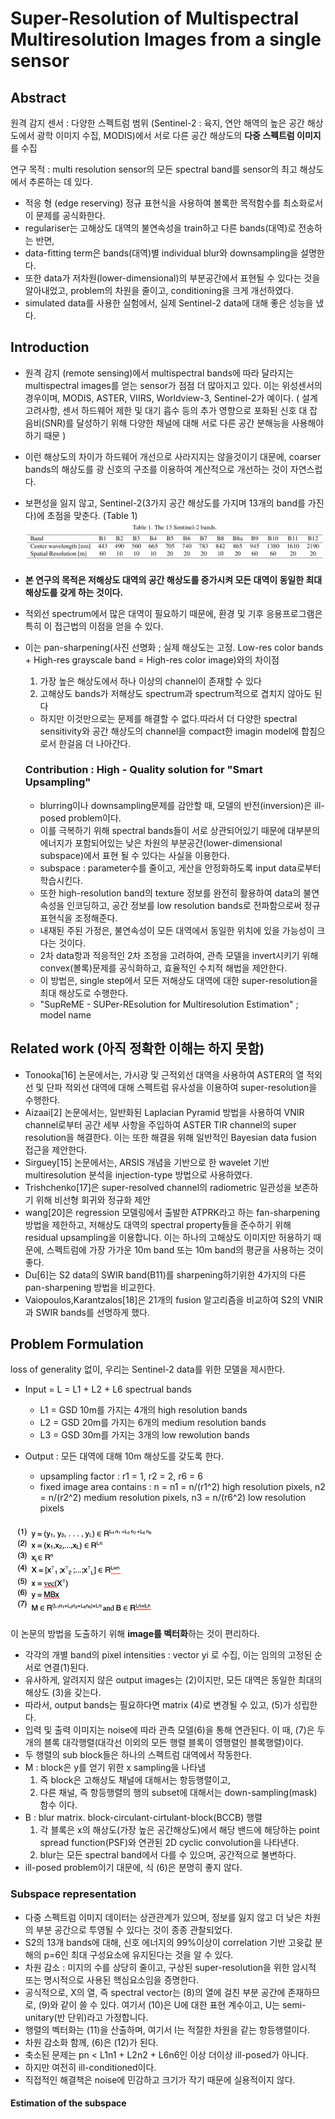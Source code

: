 # Super-Resolution of Multispectral Multiresolution Images from a single sensor

## Abstract

원격 감지 센서 : 다양한 스펙트럼 범위 (Sentinel-2  :   육지, 연안 해역의 높은 공간 해상도에서 광학 이미지 수집, MODIS)에서 서로 다른 공간 해상도의 **다중 스펙트럼 이미지**를 수집

연구 목적 : multi resolution sensor의 모든 spectral band를 sensor의 최고 해상도에서 추론하는 데 있다.
- 적응 형 (edge reserving) 정규 표현식을 사용하여 볼록한 목적함수를 최소화로서 이 문제를 공식화한다.
- regulariser는 고해상도 대역의 불연속성을 train하고 다른 bands(대역)로 전송하는 반면,
- data-fitting term은 bands(대역)별 individual blur와 downsampling을 설명한다.
- 또한 data가 저차원(lower-dimensional)의 부분공간에서 표현될 수 있다는 것을 알아내었고, problem의 차원을 줄이고, conditioning을 크게 개선하였다.
- simulated data를 사용한 실험에서, 실제 Sentinel-2 data에 대해 좋은 성능을 냈다.


## Introduction

- 원격 감지 (remote sensing)에서 multispectral bands에 따라 달라지는 multispectral images를 얻는 sensor가 점점 더 많아지고 있다. 이는 위성센서의 경우이며, MODIS, ASTER, VIIRS, Worldview-3, Sentinel-2가 예이다. ( 설계 고려사항, 센서 하드웨어 제한 및 대기 흡수 등의 추가 영향으로 포화된 신호 대 잡음비(SNR)를 달성하기 위해 다양한 채널에 대해 서로 다른 공간 분해능을 사용해야하기 때문 )
- 이런 해상도의 차이가 하드웨어 개선으로 사라지지는 않을것이기 대문에, coarser bands의 해상도를 광 신호의 구조를 이용하여 계산적으로 개선하는 것이 자연스럽다.
- 보편성을 잃지 않고, Sentinel-2(3가지 공간 해상도를 가지며 13개의 band를 가진다)에 초점을 맞춘다. (Table 1)
![Sentinel_band](./images/Sentinel_band.png)

- **본 연구의 목적은 저해상도 대역의 공간 해상도를 증가시켜 모든 대역이 동일한 최대 해상도를 갖게 하는 것이다.**

- 적외선 spectrum에서 많은 대역이 필요하기 때문에, 환경 및 기후 응용프로그램은 특히 이 접근법의 이점을 얻을 수 있다. 
- 이는 pan-sharpening(사진 선명화 ; 실제 해상도는 고정. Low-res color bands + High-res grayscale band = High-res color image)와의 차이점 
    1. 가장 높은 해상도에서 하나 이상의 channel이 존재할 수 있다
    2. 고해상도 bands가 저해상도 spectrum과 spectrum적으로 겹치지 않아도 된다
    - 하지만 이것만으로는 문제를 해결할 수 없다.따라서 더 다양한 spectral sensitivity와 공간 해상도의 channel을 compact한 imagin model에 합침으로서 한걸음 더 나아간다.
    
    ### Contribution : High -  Quality solution for "Smart Upsampling"
    
   -  blurring이나 downsampling문제를 감안할 때, 모델의 반전(inversion)은 ill-posed problem이다.
   - 이를 극복하기 위해 spectral bands들이 서로 상관되어있기 때문에 대부분의 에너지가 포함되어있는 낮은 차원의 부분공간(lower-dimensional subspace)에서 표현 될 수 있다는 사실을 이용한다. 
   - subspace : parameter수를 줄이고, 게산을 안정화하도록 input data로부터 학습시킨다. 
   - 또한 high-resolution band의 texture 정보를 완전히 활용하여 data의 불연속성을 인코딩하고, 공간 정보를 low resolution bands로 전파함으로써 정규 표현식을 조정해준다.
   - 내재된 주된 가정은, 불연속성이 모든 대역에서 동일한 위치에 있을 가능성이 크다는 것이다.
   - 2차 data항과 적응적인 2차 조정을 고려하여, 관측 모델을 invert시키기 위해 convex(볼록)문제를 공식화하고, 효율적인 수치적 해법을 제안한다.
   - 이 방법은, single step에서 모든 저해상도 대역에 대한 super-resolution을 최대 해상도로 수행한다.
   - "SupReME - SUPer-REsolution for Multiresolution Estimation" ; model name
   
   
   
## Related work (아직 정확한 이해는 하지 못함)

- Tonooka[16] 논문에서는, 가시광 및 근적외선 대역을 사용하여 ASTER의 열 적외선 및 단파 적외선 대역에 대해 스펙트럼 유사성을 이용하여 super-resolution을 수행한다. 
- Aizaai[2] 논문에서는, 일반화된 Laplacian Pyramid 방법을 사용하여 VNIR channel로부터 공간 세부 사항을 주입하여 ASTER TIR channel의 super resolution을 해결한다. 이는 또한 해결을 위해 일반적인 Bayesian data fusion 접근을 제안한다.
- Sirguey[15] 논문에서는, ARSIS 개념을 기반으로 한 wavelet 기반 multiresolution 분석을 injection-type 방법으로 사용하였다.
- Trishchenko[17]은 super-resolved channel의 radiometric 일관성을 보존하기 위해 비선형 회귀와 정규화 제안
- wang[20]은 regression 모델링에서 출발한 ATPRK라고 하는 fan-sharpening 방법을 제한하고, 저해상도 대역의 spectral property들을 준수하기 위해 residual upsampling을 이용합니다. 이는 하나의 고해상도 이미지만 허용하기 때문에, 스펙트럼에 가장 가가운 10m band 또는 10m band의 평균을 사용하는 것이 좋다.
- Du[6]는 S2 data의 SWIR band(B11)를 sharpening하기위한 4가지의 다른 pan-sharpening 방법을 비교한다.
- Vaiopoulos,Karantzalos[18]은 21개의 fusion 알고리즘을 비교하여 S2의 VNIR과 SWIR bands를 선명하게 했다.


## Problem Formulation
loss of generality 없이, 우리는 Sentinel-2 data를 위한 모델을 제시한다.

* Input = L = L1 + L2 + L6 spectrual bands
    * L1 = GSD 10m를 가지는 4개의 high resolution bands
    * L2 = GSD 20m를 가지는 6개의 medium resolution bands
    * L3 = GSD 30m를 가지는 3개의 low rewolution bands
    
* Output  : 모든 대역에 대해 10m 해상도를 갖도록 한다. 
    * upsampling factor : r1 = 1, r2 = 2, r6 = 6
    * fixed image area contains : n = n1 = n/(r1^2) high resolution pixels,
                                                        n2 = n/(r2^2) medium resolution pixels,
                                                        n3 = n/(r6^2) low resolution pixels

![problem_formulation](./images/problem_formulation.png)

이 논문의 방법을 도출하기 위해 **image를 벡터화**하는 것이 편리하다. 
- 각각의 개별 band의 pixel intensities : vector yi 로 수집, 이는 임의의 고정된 순서로 연결(1)된다.
- 유사하게, 알려지지 않은 output images는 (2)이지만, 모든 대역은 동일한 최대의 해상도 (3)을 갖는다.
- 따라서,  output bands는 필요하다면 matrix (4)로 변경될 수 있고, (5)가 성립한다.
- 입력 및 출력 이미지는 noise에 따라 관측 모델(6)을 통해 연관된다. 이 때, (7)은 두개의 블록 대각행렬(대각선 이외의 모든 행렬 블록이 영행렬인 블록행렬)이다.
- 두 행렬의 sub block들은 하나의 스펙트럼 대역에서 작동한다.
- M : block은 y를 얻기 위한 x sampling을 나타냄
    1. 즉 block은 고해상도 채널에 대해서는 항등행렬이고, 
    2. 다른 채널, 즉 항등행렬의 행의 subset에 대해서는 down-sampling(mask) 함수 이다.
-  B : blur matrix. block-circulant-cirtulant-block(BCCB) 행렬
    1. 각 블록은 x의 해상도(가장 높은 공간해상도)에서 해당 밴드에 해당하는 point spread function(PSF)와 연관된 2D cyclic convolution을 나타낸다.
    2. blur는 모든 spectral band에서 다를 수 있으며, 공간적으로 불변하다.
- ill-posed problem이기 대문에, 식 (6)은 분명히 좋지 않다. 

### Subspace representation
- 다중 스펙트럼 이미지 데이터는 상관관계가 있으며, 정보를 잃지 않고 더 낮은 차원의 부분 공간으로 투영될 수 있다는 것이 종종 관찰되었다.
- S2의 13개 bands에 대해, 신호 에너지의 99%이상이 correlation 기반 고윳값 분해의 p=6인 최대 구성요소에 유지된다는 것을 알 수 있다.
- 차원 감소 : 미지의 수를 상당히 줄이고, 구상된 super-resolution을 위한 암시적 또는 명시적으로 사용된 핵심요소임을 증명한다.
- 공식적으로, X의 열, 즉 spectral vector는 (8)의 열에 걸친 부분 공간에 존재하므로, (9)와 같이 쓸 수 있다. 여기서 (10)은 U에 대한 표현 계수이고, U는 semi-unitary(반 단위)라고 가정합니다.
-   행렬의 벡터화는 (11)을 산출하며, 여기서 I는 적절한 차원을 같는 항등행렬이다.
- 차원 감소화 함께, (6)은 (12)가 된다.
- 축소된 문제는 pn < L1n1 + L2n2 + L6n6인 이상 더이상 ill-posed가 아니다.
- 하지만 여전히 ill-conditioned이다.
- 직접적인 해결책은 noise에 민감하고 크기가 작기 때문에 실용적이지 않다.

#### Estimation of the subspace
    
